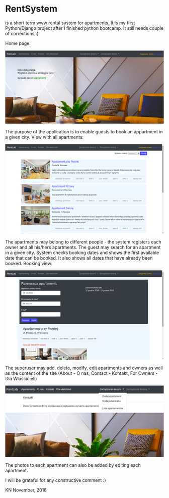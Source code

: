 # RentSystem 
is a short term www rental system for apartments.
It is my first Python/Django project after I finished python bootcamp.
It still needs couple of corrections :)

Home page:<br>

<img src="home_s.png">

The purpose of the application is to enable guests to book an appartment in a given city.
View with all apartments:

<img src="apartments_s.png">

The apartments may belong to different people - the system registers each owner and all his/hers apartments.
The guest may search for an apartment in a given city.
System checks booking dates and shows the first available date that can be booked.
It also shows all dates that have already been booked. 
Booking view:

<img src="booking_s.png">

The superuser may add, delete, modify, edit apartments and owners as well as the content of the site 
(About - O nas, Contact - Kontakt, For Owners - Dla Właścicieli)

<img src="dbmanagement_s.png">

The photos to each apartment can also be added by editing each apartment. 

I will be grateful for any constructive comment :)

KN
November, 2018



